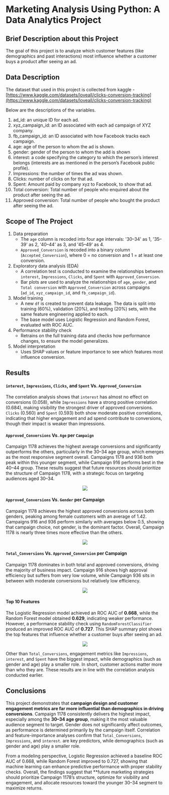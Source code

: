 # Marketing Analysis Using Python: A Data Analytics Project

## Brief Description about this Project
The goal of this project is to analyze which customer features (like demographics and past interactions) most influence whether a customer buys a product after seeing an ad.

## Data Description
The dataset that used in this project is collected from kaggle - [https://www.kaggle.com/datasets/loveall/clicks-conversion-tracking](https://www.kaggle.com/datasets/loveall/clicks-conversion-tracking)

Below are the descriptions of the variables.

1. ad_id: an unique ID for each ad.
2. xyz_campaign_id: an ID associated with each ad campaign of XYZ company.
3. fb_campaign_id: an ID associated with how Facebook tracks each campaign.
4. age: age of the person to whom the ad is shown.
5. gender: gender of the person to whom the add is shown
6. interest: a code specifying the category to which the person’s interest belongs (interests are as mentioned in the person’s Facebook public profile).
7. Impressions: the number of times the ad was shown.
8. Clicks: number of clicks on for that ad.
9. Spent: Amount paid by company xyz to Facebook, to show that ad.
10. Total conversion: Total number of people who enquired about the product after seeing the ad.
11. Approved conversion: Total number of people who bought the product after seeing the ad.

## Scope of The Project
1. Data preparation
   - The `age` column is recoded into four age intervals: '30–34' as 1, '35–39' as 2, '40–44' as 3, and '45–49' as 4.
   - `Approved_Conversion` is recoded into a binary column (`Accepted_Conversion`), where 0 = no conversion and 1 = at least one conversion.
2. Exploratory data analysis (EDA)
   - A correlation test is conducted to examine the relationships between `interest`, `Impressions`, `Clicks`, and `Spent` with `Approved_Conversion`.
   - Bar plots are used to analyze the relationships of `age`, `gender`, and `Total conversion` with `Approved_Conversion` across campaigns (`ad_id`, `xyz_campaign_id`, and `fb_campaign_id`).
3. Model training
   - A new `df` is created to prevent data leakage. The data is split into training (60%), validation (20%), and testing (20%) sets, with the same feature engineering applied to each.
   - The base model uses Logistic Regression and Random Forest, evaluated with ROC AUC.
4. Performance stability check
   - Retrains on the full training data and checks how performance changes, to ensure the model generalizes.
5. Model interpretation
   - Uses SHAP values or feature importance to see which features most influence conversion.
  
## Results
#### `interest`, `Impressions`, `Clicks`, and `Spent` Vs. `Approved_Conversion`
The correlation analysis shows that `interest` has almost no effect on conversions (0.058), while `Impressions` have a strong positive correlation (0.684), making visibility the strongest driver of approved conversions. `Clicks` (0.560) and `Spent` (0.593) both show moderate positive correlations, indicating that higher engagement and ad spend contribute to conversions, though their impact is weaker than impressions.

#### `Approved_Conversions` Vs. `Age` per `Campaign`
Campaign 1178 achieves the highest average conversions and significantly outperforms the others, particularly in the 30–34 age group, which emerges as the most responsive segment overall. Campaigns 1178 and 936 both peak within this younger segment, while Campaign 916 performs best in the 40–44 group. These results suggest that future resources should prioritize the structure of Campaign 1178, with a strategic focus on targeting audiences aged 30–34.

<p align="center">
  <img src=image/1.png />
</p>

#### `Approved_Conversions` Vs. `Gender` per Campaign
Campaign 1178 achieves the highest approved conversions across both genders, peaking among female customers with an average of 1.42. Campaigns 916 and 936 perform similarly with averages below 0.5, showing that campaign choice, not gender, is the dominant factor. Overall, Campaign 1178 is nearly three times more effective than the others.

<p align="center">
  <img src=image/2.png />
</p>

#### `Total_Conversions` Vs. `Approved_Conversion` per Campaign
Campaign 1178 dominates in both total and approved conversions, driving the majority of business impact. Campaign 916 shows high approval efficiency but suffers from very low volume, while Campaign 936 sits in between with moderate conversions but relatively low efficiency.

<p align="center">
  <img src=image/3.png />
</p>

#### Top 10 Features

The Logistic Regression model achieved an ROC AUC of **0.668**, while the Random Forest model obtained **0.629**, indicating weaker performance. However, a performance stability check using `RandomForestClassifier` produced an improved ROC AUC of **0.727**. This SHAP summary plot shows the top features that influence whether a customer buys after seeing an ad.

<p align="center">
  <img src=image/4.png />
</p>

Other than `Total_Conversions`, engagement metrics like `Impressions`, `interest`, and `Spent` have the biggest impact, while demographics (such as gender and age) play a smaller role. In short, customer actions matter more than who they are. These results are in line with the correlation analysis conducted earlier.

## Conclusions 
This project demonstrates that **campaign design and customer engagement metrics are far more influential than demographics in driving conversions**. Campaign 1178 consistently delivers the highest impact, especially among the **30–34 age group**, making it the most valuable audience segment to target. Gender does not significantly affect outcomes, as performance is determined primarily by the campaign itself. Correlation and feature-importance analyses confirm that `Total_Conversions`, `Impressions`, and `interest`. are key predictors, while demographics (such as gender and age) play a smaller role.

From a modeling perspective, Logistic Regression achieved a baseline ROC AUC of 0.668, while Random Forest improved to 0.727, showing that machine learning can enhance predictive performance with proper stability checks. Overall, the findings suggest that **future marketing strategies should prioritize Campaign 1178’s structure, optimize for visibility and engagement, and allocate resources toward the younger 30–34 segment to maximize returns.

